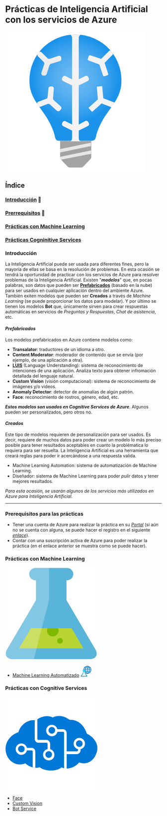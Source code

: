 # Prácticas de Inteligencia Artificial con los servicios de Azure
![IA](/images/IA.png)

## Índice
### [Introducción](#introducción) 📖
### [Prerrequisitos](#prerrequisitos-para-las-prácticas) 📝
### [Prácticas con Machine Learning](#prácticas-con-machine-learning) 
### [Prácticas Cogninitive Services](#prácticas-cogninitive-services) 


### Introducción

La Inteligencia Artificial puede ser usada para diferentes fines, pero la mayoría de ellas se basa en la resolución de problemas. En esta ocasión se tendrá la oportunidad de practicar con los servicios de Azure para resolver problemas de la Inteligencia Artificial. Existen "***modelos***" que, en pocas palabras, son datos que pueden ser **[Prefabricados](#prefabricados)** (basado en la nube) para ser usados en cualquier aplicación dentro del ambiente Azure. También exiten modelos que pueden ser **Creados** a través de *Machine Learning* (se puede proporcionar los datos para modelar). Y por último se tienen los modelos **Bot** que, únicamente sirven para crear respuestas automáticas en servicios de *Preguntas y Respuestas*, *Chat de asistencia*, etc.

#### *Prefabricados*

Los modelos prefabricados en Azure contiene modelos como:
- **Transalator**: traductores de un idioma a otro.
- **Content Moderator**: moderador de contenido que se envía (por ejemplo, de una aplicación a otra).
- **[LUIS](https://docs.microsoft.com/es-mx/azure/cognitive-services/luis/what-is-luis)** (Language Understanding): sistema de reconocimiento de intenciones de una aplicación. Analiza texto para obtener infromación detallada del lenguaje natural.
- **Custom Vision** (visión computacional): sistema de reconocimiento de imágenes y/o videos.
- **Anomaly Detector**: detector de anomalías de algún patrón.
- **Face**: reconocimiento de rostros, género, edad, etc.

***Estos modelos son usados en Cognitive Services de Azure***. Algunos pueden ser personalizados, pero otros no.

#### *Creados*

Este tipo de modelos requieren de personalización para ser usados. Es decir, requiere de muchos datos para poder crear un modelo lo más preciso posible para tener resultados aceptables en cuanto la problématica lo requiera para ser resuelta. La Inteligencia Artificial es una herramienta que creará reglas para poder ir acercándose a una respuesta valida.
- Machine Learning Automation: sistema de automatización de Machine Learning.
- Diseñador: sistema de Machine Learning para poder *pulir* datos y tener mejores resultados.

*Para esta ocasión, se usarán algunos de los servicios más utilizados en Azure para Inteligencia Artificial.*

----

### Prerequisitos para las prácticas
 - Tener una cuenta de Azure para realizar la práctica en su [*Portal*](https://portal.azure.com/#home) (si aún no se cuenta con alguna, se puede hacer el registro en el siguiente [*enlace*](https://azure.microsoft.com/es-mx/free/)). 
 - Contar con una suscripción activa de Azure para poder realizar la práctica (en el enlace anterior se muestra como se puede hacer).



### Prácticas con Machine Learning
![ML](/images/Machine-Learning.png)

- [Machine Learning Automatizado](/PracticaMLAuto/MLAuto.md) ![MLS](/images/Machine-Learning-Studio.svg)

### Prácticas con Cognitive Services
![Cognitive Services](/images/cognitive-Services.png)

- [Face](/PracticaFace/Face.md)
- [Custom Vision](/PracticaCV/CV.md)
- [Bot Service](/PracticaBot/Bot.md)
